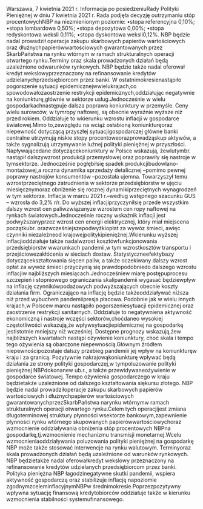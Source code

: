 Warszawa, 7 kwietnia 2021 r.
Informacja po posiedzeniuRady Polityki Pieniężnej
w dniu 7 kwietnia 2021 r.
Rada podjęła decyzję outrzymaniu stóp procentowychNBP na niezmienionym
poziomie:
•stopa referencyjna 0,10%;
•stopa lombardowa 0,50%;
•stopa depozytowa 0,00%;
•stopa redyskontowa weksli 0,11%;
•stopa dyskontowa weksli0,12%.
NBP będzie nadal prowadził operacje zakupu skarbowych papierów wartościowych
oraz dłużnychpapierówwartościowych gwarantowanych przez SkarbPaństwa na
rynku wtórnym w ramach strukturalnych operacji otwartego rynku.Terminy oraz skala
prowadzonych działań będą uzależnione odwarunków rynkowych. NBP będzie także
nadal oferował kredyt wekslowyprzeznaczony na refinansowanie kredytów
udzielanychprzedsiębiorcom przez banki.
W ostatnimokresienastąpiło pogorszenie sytuacji epidemicznejwwielukrajach,co
spowodowałozaostrzenie restrykcji epidemicznych,oddziałując negatywnie na
koniunkturę,głównie w sektorze usług.Jednocześnie w wielu gospodarkachnastępuje
dalsza poprawa koniunktury w przemyśle. Ceny wielu surowców, w tymropy naftowej,
są obecnie wyraźnie wyższe niż przed rokiem. Oddziałuje to wkierunku wzrostu inflacji
w gospodarce światowej.Mimo to,zewzględu na wciąż osłabioną koniunkturęoraz
niepewność dotyczącą przyszłej sytuacjigospodarczej główne banki centralne utrzymują
niskie stopy procentoweorazprowadząskup aktywów, a także sygnalizują
utrzymywanie luźnej polityki pieniężnej w przyszłości.
Napływającedane dotyczącekoniunktury w Polsce wskazują, żewlutymbr. nastąpił
dalszywzrost produkcji przemysłowej oraz poprawiły się nastroje w tymsektorze.
Jednocześnie pogłębiłsię spadek produkcjibudowlano-montażowej,a roczna dynamika
sprzedaży detalicznej –pomimo pewnej poprawy nastrojów konsumentów –pozostała
ujemna. Towarzyszył temu wzrostprzeciętnego zatrudnienia w sektorze przedsiębiorstw
w ujęciu miesięcznymoraz obniżenie się rocznej dynamikiprzeciętnych wynagrodzeń w
tym sektorze.
Inflacja w marcu 2021 r.–według wstępnego szacunku GUS – wzrosła do 3,2% r/r. Do
wyższej inflacjiprzyczyniłsię przede wszystkim dalszy wzrost cen paliwzwiązanyze
wzrostem cen ropy naftowej na rynkach światowych.Jednocześnie roczny wskaźnik
inflacji jest podwyższanyprzez wzrost cen energii elektrycznej, który miał miejscena
początkubr. orazwcześniejszepodwyżkiopłat za wywóz śmieci, awięc czynniki
niezależneod krajowejpolitykipieniężnej.Wkierunku wyższej inflacjioddziałuje także
nadalwzrost kosztówfunkcjonowania przedsiębiorstw wwarunkach pandemii,w tym
wzrostkosztów transportu i przejściowezakłócenia w sieciach dostaw.
Statystyczneefektybazy dotyczącekształtowania sięcen paliw, a także oczekiwany
dalszy wzrost opłat za wywóz śmieci przyczynią się prawdopodobniedo dalszego
wzrostu inflacjiw najbliższych miesiącach.Jednocześniew miarę postępuprocesu
szczepień i stopniowego ograniczania skalipandemii wygasać będziewpływ na inflację
czynnikówpodażowych podwyższających obecnie koszty działania firm. Ograniczająco
na inflację będzie takżeoddziaływać niższa niż przed wybuchem pandemiipresja
płacowa.
Podobnie jak w wielu innych krajach,w Polscew marcu nastąpiło pogorszeniesytuacji
epidemicznej oraz zaostrzenie restrykcji sanitarnych. Oddziałuje to negatywniena
aktywność ekonomiczną i nastroje wczęści sektorów,choćdaneo wysokiej częstotliwości
wskazują,że wpływsytuacjiepidemicznej na gospodarkę jestistotnie mniejszy niż
wcześniej.
Dostępne prognozy wskazują,żew najbliższych kwartałach nastąpi ożywienie
koniunktury, choć skala i tempo tego ożywienia są obarczone niepewnością.Głównym
źródłem niepewnościpozostaje dalszy przebieg pandemiii jej wpływ na koniunkturęw
kraju i za granicą. Pozytywnie nakrajowąkoniunkturę wpływać będą działania ze strony
polityki gospodarczej,w tympoluzowanie polityki pieniężnej NBPdokonanew ub.r., a
także przewidywaneożywienie w gospodarce światowej. Tempo ożywienia
gospodarczego w kraju będzietakże uzależnione od dalszego kształtowania siękursu
złotego.
NBP będzie nadal prowadziłoperacje zakupu skarbowych papierów wartościowych i
dłużnychpapierów wartościowych gwarantowanychprzezSkarbPaństwa narynku
wtórnymw ramach strukturalnych operacji otwartego rynku.Celem tych operacjijest
zmiana długoterminowej struktury płynności wsektorze bankowym,zapewnienie
płynności rynku wtórnego skupowanych papierówwartościowychoraz wzmocnienie
oddziaływania obniżenia stóp procentowych NBPna gospodarkę,tj.wzmocnienie
mechanizmu transmisji monetarnej.Wcelu wzmocnieniaoddziaływania poluzowania
polityki pieniężnej na gospodarkę NBP może także stosować interwencje na rynku
walutowym. Terminyoraz skala prowadzonych działań będą uzależnione od warunków
rynkowych. NBP będzietakże nadal oferowałkredyt wekslowy przeznaczony na
refinansowanie kredytów udzielanych przedsiębiorcom przez banki.
Polityka pieniężna NBP łagodzinegatywne skutki pandemii, wspiera aktywność
gospodarczą oraz stabilizuje inflację napoziomie zgodnymzceleminflacyjnymNBPw
średnimokresie.Poprzezpozytywny wpływna sytuację finansową kredytobiorców
oddziałuje także w kierunku wzmocnienia stabilności systemufinansowego.
